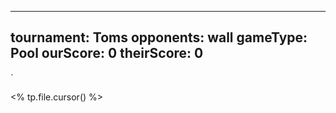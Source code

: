 
---
tournament: Toms
opponents: wall
gameType: Pool
ourScore: 0
theirScore: 0
---
`





<% tp.file.cursor() %>

